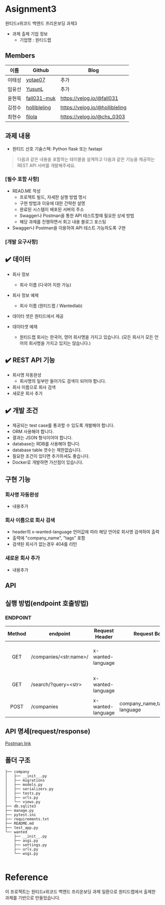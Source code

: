 # Asignment3
원티드x위코드 백엔드 프리온보딩 과제3
- 과제 출제 기업 정보
  - 기업명 : 원티드랩
  
## Members
|이름   |Github                   |Blog|
|-------|-------------------------|--------------------|
|이태성 |[yotae07](https://github.com/yotae07)     | 추가   |
|임유선 |[YusunL](https://github.com/YusunL)   | 추가   |
|윤현묵 |[fall031-muk](https://github.com/fall031-muk) | https://velog.io/@fall031   |
|김정수 |[hollibleling](https://github.com/hollibleling) | https://velog.io/@hollibleling  |
|최현수 |[filola](https://github.com/filola) | https://velog.io/@chs_0303 |

## 과제 내용
- 원티드 선호 기술스택: Python flask 또는 fastapi
> 다음과 같은 내용을 포함하는 테이블을 설계하고 다음과 같은 기능을 제공하는 REST API 서버를 개발해주세요.

</aside>

### [필수 포함 사항]
- READ.ME 작성
    - 프로젝트 빌드, 자세한 실행 방법 명시
    - 구현 방법과 이유에 대한 간략한 설명
    - 완료된 시스템이 배포된 서버의 주소
    - Swagger나 Postman을 통한 API 테스트할때 필요한 상세 방법
    - 해당 과제를 진행하면서 회고 내용 블로그 포스팅
- Swagger나 Postman을 이용하여 API 테스트 가능하도록 구현

### [개발 요구사항]

✔️ **데이터**
---

- 회사 정보
    - 회사 이름 (다국어 지원 가능)
- 회사 정보 예제
    - 회사 이름 (원티드랩 / Wantedlab)
- 데이터 셋은 원티드에서 제공
  
- 데이터셋 예제
    - 원티드랩 회사는 한국어, 영어 회사명을 가지고 있습니다. (모든 회사가 모든 언어의 회사명을 가지고 있지는 않습니다.)

✔️ **REST API 기능**
---

- 회사명 자동완성
    - 회사명의 일부만 들어가도 검색이 되어야 합니다.
- 회사 이름으로 회사 검색
- 새로운 회사 추가

✔️ **개발 조건**
---
- 제공되는 test case를 통과할 수 있도록 개발해야 합니다.
- ORM 사용해야 합니다.
- 결과는 JSON 형식이어야 합니다.
- database는 RDB를 사용해야 합니다.
- database table 갯수는 제한없습니다.
- 필요한 조건이 있다면 추가하셔도 좋습니다.
- Docker로 개발하면 가산점이 있습니다.

## 구현 기능
### 회사명 자동완성
- 내용추가

### 회사 이름으로 회사 검색
- header의 x-wanted-language 언어값에 따라 해당 언어로 회사명 검색하여 출력
- 출력에 "company_name", "tags" 포함
- 검색된 회사가 없는경우 404를 리턴

### 새로운 회사 추가
- 내용추가

## API

## 실행 방법(endpoint 호출방법)

### ENDPOINT

| Method | endpoint | Request Header | Request Body | Remark |
|:------:|-------------|-----|------|--------|
|GET|/companies/\<str:name\>/|x-wanted-language||회사 이름으로 회사 검색|
|GET|/search/?query=\<str\>|x-wanted-language||회사 검색시 자동 완성|
|POST|/companies|x-wanted-language|company_name,tag_name, language|회사 추가 기능|




## API 명세(request/response)
  
  [Postman link](https://documenter.getpostman.com/view/17228945/UVC5FTD6)

## 폴더 구조
```
├── company
│   ├── __init__.py
│   ├── migrations           
│   ├── models.py
│   ├── serializers.py
│   ├── tests.py
│   ├── urls.py
│   └── views.py
├── db.sqlite3
├── manage.py
├── pytest.ini
├── requirements.txt
├── README.md
├── test_app.py
└── wanted
    ├── __init__.py
    ├── asgi.py
    ├── settings.py
    ├── urls.py
    └── wsgi.py


```

# Reference
이 프로젝트는 원티드x위코드 백엔드 프리온보딩 과제 일환으로 원티드랩에서 출제한 과제를 기반으로 만들었습니다.
